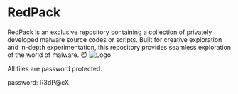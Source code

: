 # RedPack
RedPack is an exclusive repository containing a collection of privately developed malware source codes or scripts. Built for creative exploration and in-depth experimentation, this repository provides seamless exploration of the world of malware. 😈
![Logo](https://github.com/Drepcon/RedPack/blob/main/RedPack~2.jpg)


All files are password protected.

password: R3dP@cX
